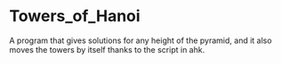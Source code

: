 # Towers_of_Hanoi
A program that gives solutions for any height of the pyramid, and it also moves the towers by itself thanks to the script in ahk.
